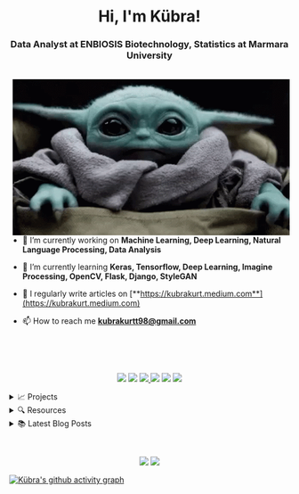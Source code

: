 <h1 align="center"> Hi, I'm Kübra! </h1>
<h3 align="center"> Data Analyst at ENBIOSIS Biotechnology, Statistics at Marmara University </h3>

<br />
 
<img align="right" src="https://github.com/hargun79/hargun79/blob/master/Assets/hi.gif" style="width: 80;">
  
- 🔭 I’m currently working on **Machine Learning, Deep Learning, Natural Language Processing, Data Analysis**

- 🌱 I’m currently learning **Keras, Tensorflow, Deep Learning, Imagine Processing, OpenCV, Flask, Django, StyleGAN**

- 📝 I regularly write articles on [**https://kubrakurt.medium.com**](https://kubrakurt.medium.com)

- 📫 How to reach me **kubrakurtt98@gmail.com**

 <br />
  <br />
   <br />

<p align="center">
 <a href="https://kubrakurt.medium.com"><img src="https://img.shields.io/badge/medium-%2312100E.svg?&style=for-the-badge&logo=medium&logoColor=white" height=30></a>
 <a href="https://www.kaggle.com/kubrakurt"><img src="https://img.shields.io/badge/Kaggle-%2312100E.svg?&style=for-the-badge&logo=kaggle&logoColor=white" height=30></a> 
 <a href="https://www.linkedin.com/in/kubrakurtk/"><img src="https://img.shields.io/badge/linkedin-%230077B5.svg?&style=for-the-badge&logo=linkedin&logoColor=white" height=30</a>
  <a href="https://twitter.com/kubrakurtk"><img src="https://img.shields.io/badge/twitter-%231DA1F2.svg?&style=for-the-badge&logo=twitter&logoColor=white" height=30></a>  
  <a href="https://www.instagram.com/kubrakurtk/"><img src="https://img.shields.io/badge/instagram-%23E4405F.svg?&style=for-the-badge&logo=instagram&logoColor=white" height=30></a>  
  <a href="https://open.spotify.com/user/kubrakurtk?si=N7svsad2RRO2PEHvjkT8bw"><img src="https://img.shields.io/badge/Spotify-1ED760?&style=for-the-badge&logo=spotify&logoColor=white" height=30></a>  
</p>

<details><summary>📈 Projects</summary> 

* [1. Cosine Similarity Algorithm and Book Suggestion Application](https://github.com/kubrakurt/cosine_similarity)
* [2. IRIS Visualization and Classification](https://github.com/kubrakurt/iris_visualization_and_classification)
* [3. LightGBM Model](https://github.com/kubrakurt/lightgbm_model)
* [4. Movie Comments Sentiment Analysis with Python](https://github.com/kubrakurt/turkish_movie_sentiment_analysis)
* [5. Recommendation System](https://github.com/kubrakurt/recommendation_systems)
* [6. Scraping Text from Wikipedia and News Websites with Python](https://github.com/kubrakurt/python_text_scraping)
* [7. Text Preprocessing, WordCloud & Word2Vec Model with Python](https://github.com/kubrakurt/word2vec_model)

</details>

<details><summary>🔍 Resources</summary>

* [1. Data Analysis](https://github.com/kubrakurt/data_analysis_resources)
* [2. Data Visualization](https://github.com/kubrakurt/data_visualization_resources)
* [3. Machine Learning](https://github.com/kubrakurt/machine_learning_resources)
* [4. Natural Language Processing](https://github.com/kubrakurt/natural_language_processing_resources)

</details>

<details><summary>📚 Latest Blog Posts</summary>

* [1. Kosinüs Benzerlik Algoritması ve Kitap Önerisi Uygulaması](https://medium.com/deeplab-tech/kosinüs-benzerlik-algoritması-ve-kitap-önerileri-5123cf7c54c1)
* [2. Matematiği ve Python Uygulamasıyla LightGBM](https://medium.com/kaveai/matematiği-ve-python-uygulamasıyla-lightgbm-hafif-gradyan-artırma-makinesi-18d2f12e7870)
* [3. Python ile Film Yorumlarının Duygu Analizi](https://medium.com/deeplab-tech/python-ile-film-yorumlarının-duygu-analizi-250870ee175c)
* [4. Python ile Metin Ön İşleme, WordCloud & Word2Vec Model](https://medium.com/deeplab-tech/python-ile-metin-ön-i̇şleme-wordcloud-word2vec-model-87b3e84abdfd)
* [5. Python ile Vikipedi & Haber Sitelerinden Metin Kazıma](https://medium.com/deeplab-tech/python-ile-vikipedi-haber-sitelerinden-metin-kazıma-7a64f2e0e3a2)
* [6. Python ile Öneri Sistemleri](https://medium.com/kaveai/öneri-sistemleri-recommendation-systems-9c4d981d1750)

</details>

<p align="center">
<div>
   <a <img src="https://i.giphy.com/media/LMt9638dO8dftAjtco/200.webp"   width="50"></a>
   <a <img src="https://i.giphy.com/media/IdyAQJVN2kVPNUrojM/200.webp" width="50"></a>
   <a <img src="https://media.giphy.com/media/KzJkzjggfGN5Py6nkT/source.gif" width="50"></a>
   <a <img src="https://media.giphy.com/media/SU2ic3wTfuC6JhD1lA/giphy.gif" width="50"></a>
   <a <img src="https://media.giphy.com/media/kH1DBkPNyZPOk0BxrM/giphy.gif" width="100"></a>
   <a <img src="https://media.giphy.com/media/gjrOAylhpZm3dLnO5J/source.gif" width="70"></a>
   <a <img src="https://media.giphy.com/media/U4MJ0KpWxlHBJrQH5g/giphy.gif" width="80"></a>
   <a <img src="https://media.giphy.com/media/H7f5ZGjvKXBaLbBigO/source.gif" width="110"></a>
   <a <img src="https://media.giphy.com/media/SsCYf6DRFJrOpP0IoM/giphy.gif" width="80"></a>
</div>
</p>

<br/>
<p align="center">
  <img width="48%" src="https://github-readme-stats.vercel.app/api?username=kubrakurt&show_icons=true&theme=tokyonight" />
  <img width="48%" src="https://github-readme-streak-stats.herokuapp.com/?user=kubrakurt&theme=tokyonight" />
  
 [![Kübra's github activity graph](https://activity-graph.herokuapp.com/graph?username=kubrakurt&theme=react-dark)](https://git.io/kubrakurt)
</p>
